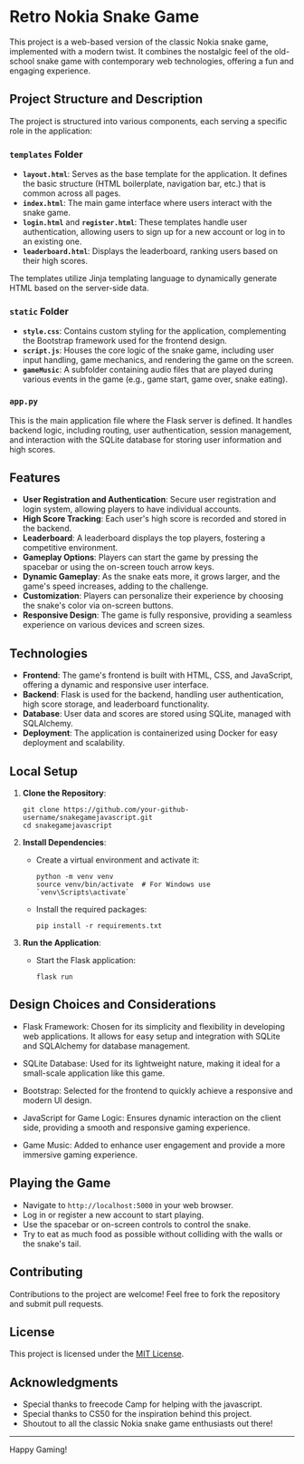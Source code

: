# Retro Nokia Snake Game

This project is a web-based version of the classic Nokia snake game, implemented with a modern twist. It combines the nostalgic feel of the old-school snake game with contemporary web technologies, offering a fun and engaging experience. 

## Project Structure and Description

The project is structured into various components, each serving a specific role in the application:

### `templates` Folder
- **`layout.html`**: Serves as the base template for the application. It defines the basic structure (HTML boilerplate, navigation bar, etc.) that is common across all pages.
- **`index.html`**: The main game interface where users interact with the snake game.
- **`login.html`** and **`register.html`**: These templates handle user authentication, allowing users to sign up for a new account or log in to an existing one.
- **`leaderboard.html`**: Displays the leaderboard, ranking users based on their high scores.

The templates utilize Jinja templating language to dynamically generate HTML based on the server-side data.

### `static` Folder
- **`style.css`**: Contains custom styling for the application, complementing the Bootstrap framework used for the frontend design.
- **`script.js`**: Houses the core logic of the snake game, including user input handling, game mechanics, and rendering the game on the screen.
- **`gameMusic`**: A subfolder containing audio files that are played during various events in the game (e.g., game start, game over, snake eating).

### `app.py`
This is the main application file where the Flask server is defined. It handles backend logic, including routing, user authentication, session management, and interaction with the SQLite database for storing user information and high scores.

## Features

- **User Registration and Authentication**: Secure user registration and login system, allowing players to have individual accounts.
- **High Score Tracking**: Each user's high score is recorded and stored in the backend.
- **Leaderboard**: A leaderboard displays the top players, fostering a competitive environment.
- **Gameplay Options**: Players can start the game by pressing the spacebar or using the on-screen touch arrow keys.
- **Dynamic Gameplay**: As the snake eats more, it grows larger, and the game's speed increases, adding to the challenge.
- **Customization**: Players can personalize their experience by choosing the snake's color via on-screen buttons.
- **Responsive Design**: The game is fully responsive, providing a seamless experience on various devices and screen sizes.

## Technologies

- **Frontend**: The game's frontend is built with HTML, CSS, and JavaScript, offering a dynamic and responsive user interface.
- **Backend**: Flask is used for the backend, handling user authentication, high score storage, and leaderboard functionality.
- **Database**: User data and scores are stored using SQLite, managed with SQLAlchemy.
- **Deployment**: The application is containerized using Docker for easy deployment and scalability.

## Local Setup

1. **Clone the Repository**:
     ```
     git clone https://github.com/your-github-username/snakegamejavascript.git
     cd snakegamejavascript
     ```

2. **Install Dependencies**:
     - Create a virtual environment and activate it:
         ```
         python -m venv venv
         source venv/bin/activate  # For Windows use `venv\Scripts\activate`
         ```
     - Install the required packages:
         ```
         pip install -r requirements.txt
         ```

3. **Run the Application**:
     - Start the Flask application:
         ```
         flask run
         ```

## Design Choices and Considerations
- Flask Framework: Chosen for its simplicity and flexibility in developing web applications. It allows for easy setup and integration with SQLite and SQLAlchemy for database management.

- SQLite Database: Used for its lightweight nature, making it ideal for a small-scale application like this game.

- Bootstrap: Selected for the frontend to quickly achieve a responsive and modern UI design.

- JavaScript for Game Logic: Ensures dynamic interaction on the client side, providing a smooth and responsive gaming experience.

- Game Music: Added to enhance user engagement and provide a more immersive gaming experience.

## Playing the Game

- Navigate to `http://localhost:5000` in your web browser.
- Log in or register a new account to start playing.
- Use the spacebar or on-screen controls to control the snake.
- Try to eat as much food as possible without colliding with the walls or the snake's tail.

## Contributing

Contributions to the project are welcome! Feel free to fork the repository and submit pull requests.

## License

This project is licensed under the [MIT License](LICENSE).

## Acknowledgments
- Special thanks to freecode Camp for helping with the javascript.
- Special thanks to CS50 for the inspiration behind this project.
- Shoutout to all the classic Nokia snake game enthusiasts out there!

---

Happy Gaming!
